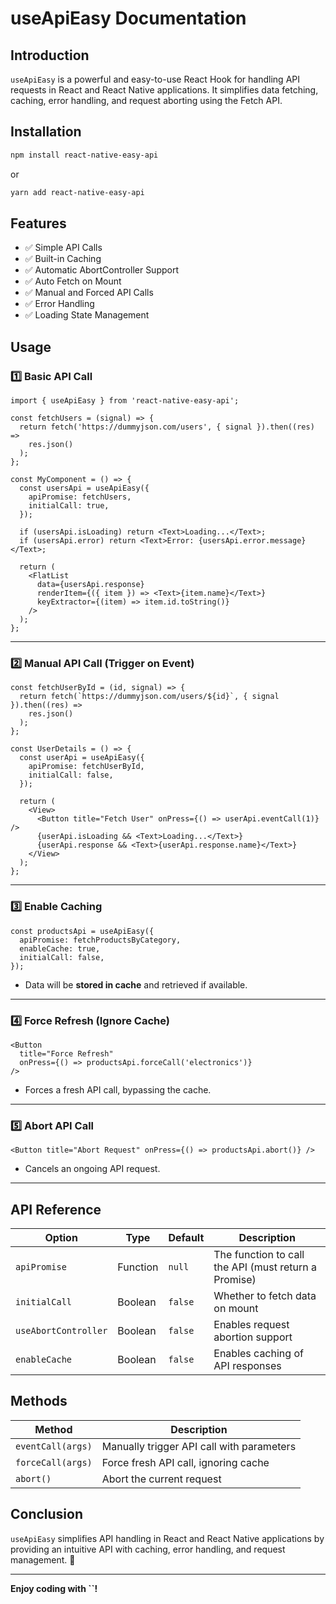 # useApiEasy Documentation

## Introduction

`useApiEasy` is a powerful and easy-to-use React Hook for handling API requests in React and React Native applications. It simplifies data fetching, caching, error handling, and request aborting using the Fetch API.

## Installation

```sh
npm install react-native-easy-api
```

or

```sh
yarn add react-native-easy-api
```

## Features

- ✅ Simple API Calls
- ✅ Built-in Caching
- ✅ Automatic AbortController Support
- ✅ Auto Fetch on Mount
- ✅ Manual and Forced API Calls
- ✅ Error Handling
- ✅ Loading State Management

## Usage

### 1️⃣ Basic API Call

```tsx
import { useApiEasy } from 'react-native-easy-api';

const fetchUsers = (signal) => {
  return fetch('https://dummyjson.com/users', { signal }).then((res) =>
    res.json()
  );
};

const MyComponent = () => {
  const usersApi = useApiEasy({
    apiPromise: fetchUsers,
    initialCall: true,
  });

  if (usersApi.isLoading) return <Text>Loading...</Text>;
  if (usersApi.error) return <Text>Error: {usersApi.error.message}</Text>;

  return (
    <FlatList
      data={usersApi.response}
      renderItem={({ item }) => <Text>{item.name}</Text>}
      keyExtractor={(item) => item.id.toString()}
    />
  );
};
```

---

### 2️⃣ Manual API Call (Trigger on Event)

```tsx
const fetchUserById = (id, signal) => {
  return fetch(`https://dummyjson.com/users/${id}`, { signal }).then((res) =>
    res.json()
  );
};

const UserDetails = () => {
  const userApi = useApiEasy({
    apiPromise: fetchUserById,
    initialCall: false,
  });

  return (
    <View>
      <Button title="Fetch User" onPress={() => userApi.eventCall(1)} />
      {userApi.isLoading && <Text>Loading...</Text>}
      {userApi.response && <Text>{userApi.response.name}</Text>}
    </View>
  );
};
```

---

### 3️⃣ Enable Caching

```tsx
const productsApi = useApiEasy({
  apiPromise: fetchProductsByCategory,
  enableCache: true,
  initialCall: false,
});
```

- Data will be **stored in cache** and retrieved if available.

---

### 4️⃣ Force Refresh (Ignore Cache)

```tsx
<Button
  title="Force Refresh"
  onPress={() => productsApi.forceCall('electronics')}
/>
```

- Forces a fresh API call, bypassing the cache.

---

### 5️⃣ Abort API Call

```tsx
<Button title="Abort Request" onPress={() => productsApi.abort()} />
```

- Cancels an ongoing API request.

---

## API Reference

| Option               | Type     | Default | Description                                          |
| -------------------- | -------- | ------- | ---------------------------------------------------- |
| `apiPromise`         | Function | `null`  | The function to call the API (must return a Promise) |
| `initialCall`        | Boolean  | `false` | Whether to fetch data on mount                       |
| `useAbortController` | Boolean  | `false` | Enables request abortion support                     |
| `enableCache`        | Boolean  | `false` | Enables caching of API responses                     |

## Methods

| Method            | Description                               |
| ----------------- | ----------------------------------------- |
| `eventCall(args)` | Manually trigger API call with parameters |
| `forceCall(args)` | Force fresh API call, ignoring cache      |
| `abort()`         | Abort the current request                 |

## Conclusion

`useApiEasy` simplifies API handling in React and React Native applications by providing an intuitive API with caching, error handling, and request management. 🚀

---

**Enjoy coding with **``**!**
